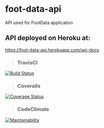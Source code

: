 # foot-data-api
API used for FootData application

## API deployed on Heroku at:

https://foot-data-api.herokuapp.com/api-docs

> ### TravisCI

[![Build Status](https://travis-ci.org/MulanSales/foot-data-api.svg?branch=master)](https://travis-ci.org/MulanSales/foot-data-api)

> ### Coveralls

[![Coverage Status](https://coveralls.io/repos/github/MulanSales/foot-data-api/badge.svg?branch=master)](https://coveralls.io/github/MulanSales/foot-data-api?branch=master)

> ### CodeClimate

[![Maintainability](https://api.codeclimate.com/v1/badges/3074543f4aada3bacd76/maintainability)](https://codeclimate.com/github/MulanSales/foot-data-api/maintainability)
